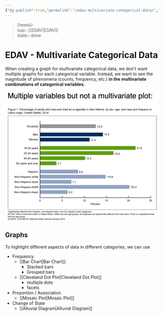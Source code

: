 ```yaml
---
{"dg-publish":true,"permalink":"/edav-multivariate-categorical-data/","dgHomeLink":true,"dgPassFrontmatter":false,"dgShowBacklinks":true,"dgShowLocalGraph":true,"dgShowInlineTitle":true}
---
```


> [!meta]-  
sup:: [[EDAV|EDAV]]  
state:: done  

# EDAV - Multivariate Categorical Data

When creating a graph for multivariate categorical data, we don't want multiple graphs for each categorical variable. Instead, we want to see the magnitude of phenomena (counts, frequency, etc.) **in the multivariate combinations of categorical variables**.

![](https://raw.githubusercontent.com/zcysxy/Figurebed/master/img/20221013124743.png)

## Graphs

To highlight different aspects of data in different categories, we can use

- Frequency
    - [[Bar Chart|Bar Chart]]
        - Stacked bars
        - Grouped bars
    - [[Cleveland Dot Plot|Cleveland Dot Plot]]
        - multiple dots
        - facets
- Proportion / Association
    - [[Mosaic Plot|Mosaic Plot]]
- Change of State
    - [[Alluvial Diagram|Alluvial Diagram]]
